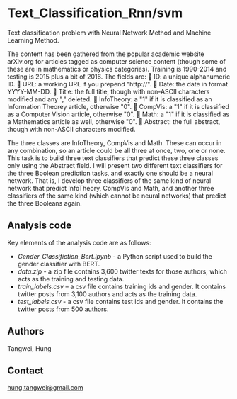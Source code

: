 # Text_Classification_Rnn/svm
Text classification problem with Neural Network Method and Machine Learning Method.

The content has been gathered from the popular academic website arXiv.org for articles tagged as computer science content (though some of these are in mathematics or physics categories). Training is 1990-2014 and testing is 2015 plus a bit of 2016. The fields are:
 ID: a unique alphanumeric ID.
 URL: a working URL if you prepend "http://".
 Date: the date in format YYYY-MM-DD.
 Title: the full title, though with non-ASCII characters modified and any "," deleted.
 InfoTheory: a "1" if it is classified as an Information Theorey article, otherwise "0".
 CompVis: a "1" if it is classified as a Computer Vision article, otherwise "0".
 Math: a "1" if it is classified as a Mathematics article as well, otherwise "0".
 Abstract: the full abstract, though with non-ASCII characters modified.

The three classes are InfoTheory, CompVis and Math. These can occur in any combination, so an article could be all three at once, two, one or none. This task is to build three text classifiers that predict these three classes only using the Abstract field. I will present two different text classifiers for the three Boolean prediction tasks, and exactly one should be a neural network. That is, I develop three classifiers of the same kind of neural network that predict InfoTheory, CompVis and Math, and another three classifiers of the same kind (which cannot be neural networks) that predict the three Booleans again.

## Analysis code

Key elements of the analysis code are as follows:
- *Gender_Classifiction_Bert.ipynb* - a Python script used to build the gender classifier with BERT.
- *data.zip* - a zip file contains 3,600 twitter texts for those authors, which acts as the training and testing data.
- *train_labels.csv* – a csv file contains training ids and gender. It contains twitter posts from 3,100 authors and acts as the training data.
- *test_labels.csv* - a csv file contains test ids and gender. It contains the twitter posts from 500 authors.


## Authors

Tangwei, Hung

## Contact
hung.tangwei@gmail.com
